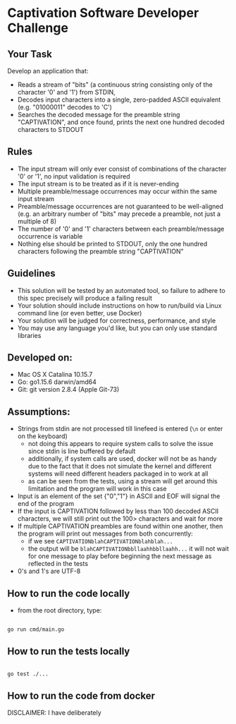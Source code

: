 # Captivation Software Developer Challenge

## Your Task
Develop an application that:
- Reads a stream of "bits" (a continuous string consisting only of the character '0' and '1') from STDIN,
- Decodes input characters into a single, zero-padded ASCII equivalent (e.g. "01000011" decodes to 'C')
- Searches the decoded message for the preamble string "CAPTIVATION", and once found, prints the next one hundred decoded characters to STDOUT

## Rules
- The input stream will only ever consist of combinations of the character '0' or '1', no input validation is required
- The input stream is to be treated as if it is never-ending
- Multiple preamble/message occurrences may occur within the same input stream
- Preamble/message occurrences are not guaranteed to be well-aligned (e.g. an arbitrary number of "bits" may precede a preamble, not just a multiple of 8)
- The number of '0' and '1' characters between each preamble/message occurrence is variable 
- Nothing else should be printed to STDOUT, only the one hundred characters following the preamble string "CAPTIVATION"

## Guidelines
- This solution will be tested by an automated tool, so failure to adhere to this spec precisely will produce a failing result 
- Your solution should include instructions on how to run/build via Linux command line (or even better, use Docker)
- Your solution will be judged for correctness, performance, and style
- You may use any language you'd like, but you can only use standard libraries

## Developed on:
- Mac OS X Catalina 10.15.7
- Go: go1.15.6 darwin/amd64
- Git: git version 2.8.4 (Apple Git-73)

## Assumptions:
- Strings from stdin are not processed till linefeed is entered (`\n` or enter on the keyboard)
  - not doing this appears to require system calls to solve the issue since stdin is line buffered by default
  - additionally, if system calls are used, docker will not be as handy due to the fact that it does not simulate the kernel and different systems will need different headers packaged in to work at all
  - as can be seen from the tests, using a stream will get around this limitation and the program will work in this case
- Input is an element of the set {"0","1"} in ASCII and EOF will signal the end of the program
- If the input is CAPTIVATION followed by less than 100 decoded ASCII characters, we will still print out the 100> characters and wait for more
- If multiple CAPTIVATION preambles are found within one another, then the program will print out messages from both concurrently:
  - if we see `CAPTIVATIONblahCAPTIVATIONblahblah...`
  - the output will be `blahCAPTIVATIONbbllaahhbbllaahh...` it will not wait for one message to play before beginning the next message as reflected in the tests
- 0's and 1's are UTF-8

## How to run the code locally
- from the root directory, type:

```bash

go run cmd/main.go

```
## How to run the tests locally

```bash

go test ./...

```


## How to run the code from docker

DISCLAIMER: I have deliberately 



